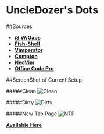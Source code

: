 UncleDozer's Dots
======
##Sources
* [**i3 W/Gaps**](https://github.com/Airblader/i3)
* [**Fish-Shell**](https://github.com/fish-shell/fish-shell)
* [**Vimperator**](https://github.com/vimperator/vimperator-labs)
* [**Compton**](https://github.com/chjj/compton)
* [**NeoVim**](https://github.com/neovim/neovim)
* [**Office Code Pro**](https://github.com/nathco/Office-Code-Pro)

##ScreenShot of Current Setup

#####Clean
![Clean](https://raw.github.com/UncleDozer/dots/master/screens/clean.png "CleanShot")

#####Dirty
![Dirty](https://raw.github.com/UncleDozer/dots/master/screens/dirty.png "Dirty Shot")

#####New Tab Page
![NTP](https://raw.github.com/UncleDozer/dots/master/screens/firefox.png "New Tab Page")

[**Available Here**](https://github.com/UncleDozer/new_tab_page)

